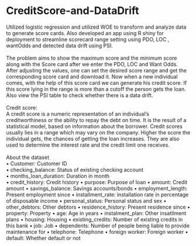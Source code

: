 # CreditScore-and-DataDrift
Utilized logistic regression and utilized WOE to transform and analyze data to generate score cards. Also developed an app using R shiny for deployment to streamline scorecard range setting using PDO, LOC , wantOdds and detected data drift using PSI.<br><br>
The problem aims to show the maximum score and the minimum score along with the Score card after we enter 
the PDO, LOC and Want Odds. After adjusting the values, one can set the desired score range and get the 
corresponding score card and download it. Now when a new individual comes, with the help of this score card 
we can generate his credit score. If this score lying in the range is more than a cutoff the person gets the loan.
Also view the PSI table to check whether there is a data drift.<br><br>
Credit score:<br>
A credit score is a numeric representation of an individual’s creditworthiness or the ability to repay the debt on 
time. It is the result of a statistical model, based on information about the borrower. Credit scores usually lies in 
a range which may vary on the company. Higher the score the individual gets, the chances of getting the loan 
increases. They are also used to determine the interest rate and the credit limit one receives. <br><br>
About the dataset<br>
• Customer: Customer ID<br>
• checking_balance: Status of existing checking account<br>
• months_loan_duration: Duration in month <br>
• credit_history: Credit history
• purpose: Purpose of loan
• amount: Credit amount
• savings_balance: Savings accounts/bonds
• employment_length: Present employment since
• installment_rate: installation rate in percentage of disposable income
• personal_status: Personal status and sex
• other_debtors: Other debtors 
• residence_history: Present residence since
• property: Property
• age: Age in years
• instalment_plan: Other insatllment plans
• housing: Housing
• existing_credits: Number of existing credits in this bank
• job: Job
• dependents: Number of people being liable to provide maintenance for
• telephone: Telephone
• foreign worker: Foreign worker
• default: Whether default or not


